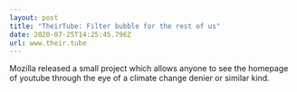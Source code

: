 ```yaml
---
layout: post
title: "TheirTube: Filter bubble for the rest of us"
date: 2020-07-25T14:25:45.796Z
url: www.their.tube
---
```

Mozilla released a small project which allows anyone to see the homepage of youtube through the eye of a climate change denier or similar kind.